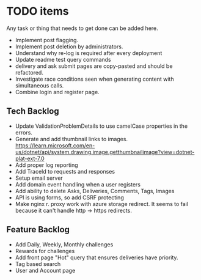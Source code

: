 # TODO items

Any task or thing that needs to get done can be added here.

* Implement post flagging.
* Implement post deletion by administrators.
* Understand why re-log is required after every deployment
* Update readme test query commands
* delivery and ask submit pages are copy-pasted and should be refactored.
* Investigate race conditions seen when generating content with simultaneous calls.
* Combine login and register page.

## Tech Backlog

* Update ValidationProblemDetails to use camelCase properties in the errors.
* Generate and add thumbnail links to images. https://learn.microsoft.com/en-us/dotnet/api/system.drawing.image.getthumbnailimage?view=dotnet-plat-ext-7.0
* Add proper log reporting
* Add TraceId to requests and responses
* Setup email server
* Add domain event handling when a user registers
* Add ability to delete Asks, Deliveries, Comments, Tags, Images
* API is using forms, so add CSRF protecting
* Make nginx r. proxy work with azure storage redirect. It seems to fail because it can't handle http -> https redirects.

## Feature Backlog

* Add Daily, Weekly, Monthly challenges
* Rewards for challenges
* Add front page "Hot" query that ensures deliveries have priority.
* Tag based search
* User and Account page
